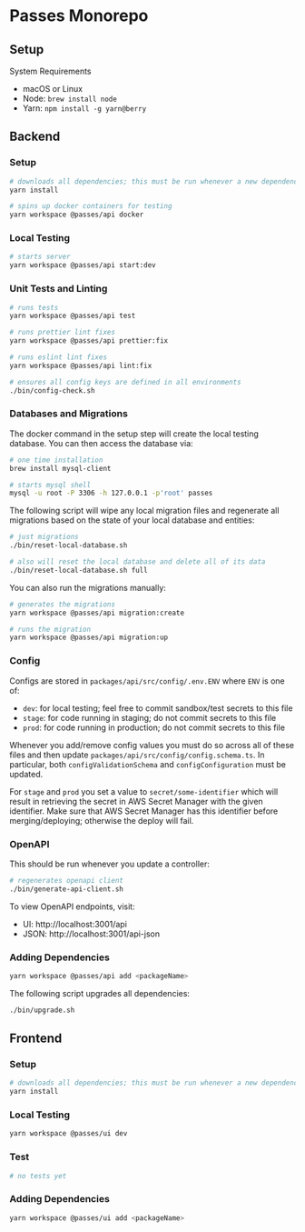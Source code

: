 # Passes Monorepo

## Setup

System Requirements

- macOS or Linux
- Node: `brew install node`
- Yarn: `npm install -g yarn@berry`

## Backend

### Setup

```bash
# downloads all dependencies; this must be run whenever a new dependency is added/removed
yarn install

# spins up docker containers for testing
yarn workspace @passes/api docker
```

### Local Testing

```bash
# starts server
yarn workspace @passes/api start:dev
```

### Unit Tests and Linting

```bash
# runs tests
yarn workspace @passes/api test

# runs prettier lint fixes
yarn workspace @passes/api prettier:fix

# runs eslint lint fixes
yarn workspace @passes/api lint:fix

# ensures all config keys are defined in all environments
./bin/config-check.sh
```

### Databases and Migrations

The docker command in the setup step will create the local testing database. You
can then access the database via:

```bash
# one time installation
brew install mysql-client

# starts mysql shell
mysql -u root -P 3306 -h 127.0.0.1 -p'root' passes
```

The following script will wipe any local migration files and regenerate all
migrations based on the state of your local database and entities:

```bash
# just migrations
./bin/reset-local-database.sh

# also will reset the local database and delete all of its data
./bin/reset-local-database.sh full
```

You can also run the migrations manually:

```bash
# generates the migrations
yarn workspace @passes/api migration:create

# runs the migration
yarn workspace @passes/api migration:up
```

### Config

Configs are stored in `packages/api/src/config/.env.ENV` where `ENV` is one of:

- `dev`: for local testing; feel free to commit sandbox/test secrets to this file
- `stage`: for code running in staging; do not commit secrets to this file
- `prod`: for code running in production; do not commit secrets to this file

Whenever you add/remove config values you must do so across all of these files
and then update `packages/api/src/config/config.schema.ts`. In particular, both
`configValidationSchema` and `configConfiguration` must be updated.

For `stage` and `prod` you set a value to `secret/some-identifier` which will
result in retrieving the secret in AWS Secret Manager with the given
identifier. Make sure that AWS Secret Manager has this identifier before
merging/deploying; otherwise the deploy will fail.

### OpenAPI

This should be run whenever you update a controller:

```bash
# regenerates openapi client
./bin/generate-api-client.sh
```

To view OpenAPI endpoints, visit:

- UI: http://localhost:3001/api
- JSON: http://localhost:3001/api-json

### Adding Dependencies

```bash
yarn workspace @passes/api add <packageName>
```

The following script upgrades all dependencies:

```bash
./bin/upgrade.sh
```

## Frontend

### Setup

```bash
# downloads all dependencies; this must be run whenever a new dependency is added/removed
yarn install
```

### Local Testing

```bash
yarn workspace @passes/ui dev
```

### Test

```bash
# no tests yet
```

### Adding Dependencies

```bash
yarn workspace @passes/ui add <packageName>
```
